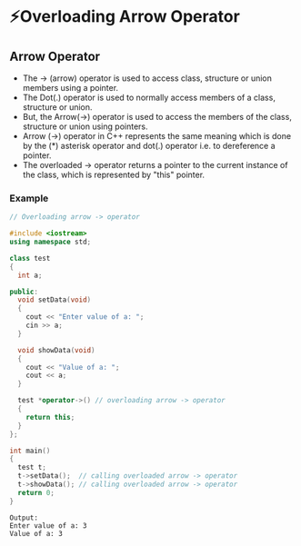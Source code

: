 # ⚡Overloading Arrow Operator

## Arrow Operator

- The -> (arrow) operator is used to access class, structure or union members using a pointer.
- The Dot(.) operator is used to normally access members of a class, structure or union.
- But, the Arrow(->) operator is used to access the members of the class, structure or union using pointers.
- Arrow (->) operator in C++ represents the same meaning which is done by the (\*) asterisk operator and dot(.) operator i.e. to dereference a pointer.
- The overloaded -> operator returns a pointer to the current instance of the class, which is represented by "this" pointer.

### Example

```cpp
// Overloading arrow -> operator

#include <iostream>
using namespace std;

class test
{
  int a;

public:
  void setData(void)
  {
    cout << "Enter value of a: ";
    cin >> a;
  }

  void showData(void)
  {
    cout << "Value of a: ";
    cout << a;
  }

  test *operator->() // overloading arrow -> operator
  {
    return this;
  }
};

int main()
{
  test t;
  t->setData();  // calling overloaded arrow -> operator
  t->showData(); // calling overloaded arrow -> operator
  return 0;
}
```

```
Output:
Enter value of a: 3
Value of a: 3
```
